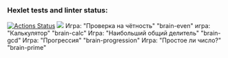 ### Hexlet tests and linter status:
[![Actions Status](https://github.com/dorrety/frontend-project-44/workflows/hexlet-check/badge.svg)](https://github.com/dorrety/frontend-project-44/actions)
<a href="https://codeclimate.com/github/dorrety/frontend-project-44/maintainability"><img src="https://api.codeclimate.com/v1/badges/39d7cfc63d7ea3512892/maintainability" /></a>
Игра: "Проверка на чётность" "brain-even" 
игра: "Калькулятор" "brain-calc" 
Игра: "Наибольший общий делитель" "brain-gcd" 
Игра: "Прогрессия" "brain-progression" 
Игра: "Простое ли число?" "brain-prime" 